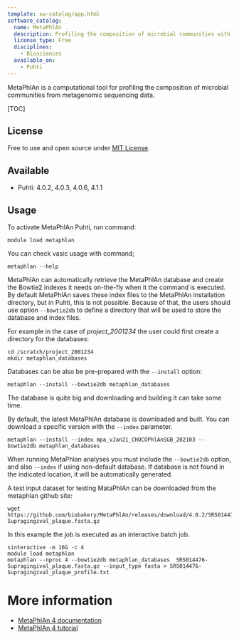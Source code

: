 ```yaml
---
template: sw-catalog/app.html
software_catalog:
  name: MetaPhlAn
  description: Profiling the composition of microbial communities with metagenomic data
  license_type: Free
  disciplines:
    - Biosciences
  available_on:
    - Puhti
---
```




MetaPhlAn is a computational tool for profiling the composition of microbial communities from metagenomic sequencing data. 

[TOC]

## License

Free to use and open source under [MIT License](https://github.com/biobakery/MetaPhlAn2/blob/master/license.txt).

## Available

*   Puhti: 4.0.2, 4.0.3, 4.0.6, 4.1.1

## Usage

To activate MetaPhlAn Puhti, run command:

```text
module load metaphlan
```

You can check vasic usage with command;

```text
metaphlan --help
```

MetaPhlAn can automatically retrieve the MetaPhlAn database and create the Bowtie2 
indexes it needs on-the-fly when it the command is executed. By default MetaPhlAn 
saves these index files to the MetaPhlAn installation directory, but in Puhti,
this is not possible. Because of that, the users should use option `--bowtie2db` 
to define a directory that will be used to store the database and index files. 
 
For example in the case of _project_2001234_ the user could first create a directory for the databases:

```text
cd /scratch/project_2001234
mkdir metaphlan_databases
```

Databases can be also be pre-prepared with the `--install` option:

```text
metaphlan --install --bowtie2db metaphlan_databases
```

The database is quite big and downloading and building it can take 
some time.

By default, the latest MetaPhlAn database is downloaded and built. You can download a specific version with the `--index` parameter.

```text
metaphlan --install --index mpa_vJan21_CHOCOPhlAnSGB_202103 --bowtie2db metaphlan_databases
```

When running MetaPhlan analyses you must include the `--bowtie2db` option, and also `--index`
if using non-default database. If database is not found in the indicated location, it will be automatically generated.

A test input dataset for testing MataPhlAn can be downloaded from the metaphlan github site:

```text
wget https://github.com/biobakery/MetaPhlAn/releases/download/4.0.2/SRS014476-Supragingival_plaque.fasta.gz
```

In this example the job is executed as an interactive batch job.

```text
sinteractive -m 16G -c 4
module load metaphlan
metaphlan --nproc 4 --bowtie2db metaphlan_databases  SRS014476-Supragingival_plaque.fasta.gz --input_type fasta > SRS014476-Supragingival_plaque_profile.txt
```

# More information
*   [MetaPhlAn 4 documentation](https://github.com/biobakery/MetaPhlAn/wiki/MetaPhlAn-4)
*   [MetaPhlAn 4 tutorial](https://github.com/biobakery/biobakery/wiki/metaphlan4)

